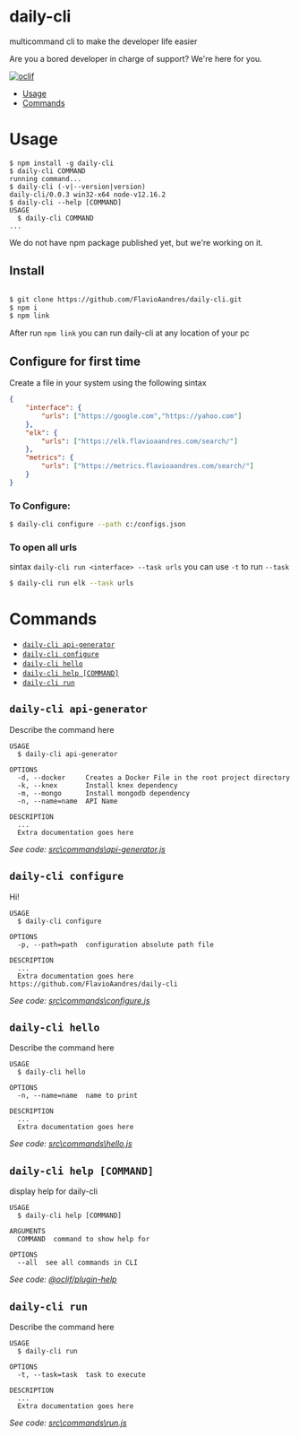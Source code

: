 daily-cli
=========

multicommand cli to make the developer life easier

Are you a bored developer in charge of support? We're here for you. 

[![oclif](https://img.shields.io/badge/cli-oclif-brightgreen.svg)](https://oclif.io)
<!-- [![Version](https://img.shields.io/npm/v/daily-cli.svg)](https://npmjs.org/package/daily-cli)
[![Downloads/week](https://img.shields.io/npm/dw/daily-cli.svg)](https://npmjs.org/package/daily-cli)
[![License](https://img.shields.io/npm/l/daily-cli.svg)](https://github.com/@FlavioAandres/FlavioAandres/blob/master/package.json) -->

<!-- toc -->
* [Usage](#usage)
* [Commands](#commands)
<!-- tocstop -->
# Usage
<!-- usage -->
```sh-session
$ npm install -g daily-cli
$ daily-cli COMMAND
running command...
$ daily-cli (-v|--version|version)
daily-cli/0.0.3 win32-x64 node-v12.16.2
$ daily-cli --help [COMMAND]
USAGE
  $ daily-cli COMMAND
...
```
<!-- usagestop -->
We do not have npm package published yet, but we're working on it. 

## Install 

```bash

$ git clone https://github.com/FlavioAandres/daily-cli.git
$ npm i 
$ npm link
```
After run `npm link` you can run daily-cli at any location of your pc 

## Configure for first time

Create a file in your system using the following sintax
```json
{
    "interface": {
        "urls": ["https://google.com","https://yahoo.com"]
    },
    "elk": {
        "urls": ["https://elk.flavioaandres.com/search/"]
    },
    "metrics": {
        "urls": ["https://metrics.flavioaandres.com/search/"]
    }
}

```

### To Configure: 

```bash
$ daily-cli configure --path c:/configs.json
```

### To open all urls

sintax `daily-cli run <interface> --task urls` you can use `-t` to run `--task`

```bash
$ daily-cli run elk --task urls
```

# Commands
<!-- commands -->
* [`daily-cli api-generator`](#daily-cli-api-generator)
* [`daily-cli configure`](#daily-cli-configure)
* [`daily-cli hello`](#daily-cli-hello)
* [`daily-cli help [COMMAND]`](#daily-cli-help-command)
* [`daily-cli run`](#daily-cli-run)

## `daily-cli api-generator`

Describe the command here

```
USAGE
  $ daily-cli api-generator

OPTIONS
  -d, --docker     Creates a Docker File in the root project directory
  -k, --knex       Install knex dependency
  -m, --mongo      Install mongodb dependency
  -n, --name=name  API Name

DESCRIPTION
  ...
  Extra documentation goes here
```

_See code: [src\commands\api-generator.js](https://github.com/FlavioAandres/daily-cli/blob/v0.0.3/src\commands\api-generator.js)_

## `daily-cli configure`

Hi!

```
USAGE
  $ daily-cli configure

OPTIONS
  -p, --path=path  configuration absolute path file

DESCRIPTION
  ...
  Extra documentation goes here https://github.com/FlavioAandres/daily-cli
```

_See code: [src\commands\configure.js](https://github.com/FlavioAandres/daily-cli/blob/v0.0.3/src\commands\configure.js)_

## `daily-cli hello`

Describe the command here

```
USAGE
  $ daily-cli hello

OPTIONS
  -n, --name=name  name to print

DESCRIPTION
  ...
  Extra documentation goes here
```

_See code: [src\commands\hello.js](https://github.com/FlavioAandres/daily-cli/blob/v0.0.3/src\commands\hello.js)_

## `daily-cli help [COMMAND]`

display help for daily-cli

```
USAGE
  $ daily-cli help [COMMAND]

ARGUMENTS
  COMMAND  command to show help for

OPTIONS
  --all  see all commands in CLI
```

_See code: [@oclif/plugin-help](https://github.com/oclif/plugin-help/blob/v3.2.0/src\commands\help.ts)_

## `daily-cli run`

Describe the command here

```
USAGE
  $ daily-cli run

OPTIONS
  -t, --task=task  task to execute

DESCRIPTION
  ...
  Extra documentation goes here
```

_See code: [src\commands\run.js](https://github.com/FlavioAandres/daily-cli/blob/v0.0.3/src\commands\run.js)_
<!-- commandsstop -->
